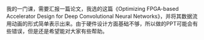 我的一门课，需要汇报一篇论文，我选的这篇《Optimizing FPGA-based Accelerator Design for Deep Convolutional Neural Networks》，并将其数据流用动画的形式简单表示出来。由于硬件设计方面基础不够，所以做的PPT可能会有些错误，但是还是希望能对大家有些帮助。